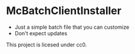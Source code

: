 # McBatchClientInstaller
 - Just a simple batch file that you can customize
 - Don't expect updates 
 
 This project is licesed under cc0.
